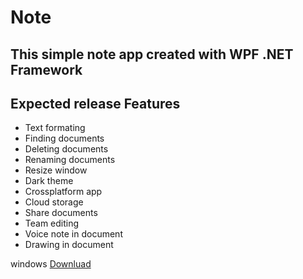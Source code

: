 # Note

## This simple note app created with WPF .NET Framework

## Expected release Features

- Text formating
- Finding documents
- Deleting documents
- Renaming documents
- Resize window
- Dark theme
- Crossplatform app
- Cloud storage
- Share documents
- Team editing
- Voice note in document
- Drawing in document

windows [Downluad](https://github.com/b4shtirk1n/Note/releases/download/v0.5/Note-win.zip)
